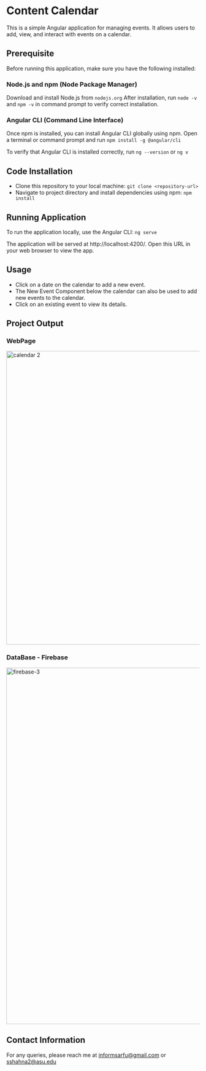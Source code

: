 # Content Calendar

This is a simple Angular application for managing events. It allows users to add, view, and interact with events on a calendar.

## Prerequisite
Before running this application, make sure you have the following installed:

### Node.js and npm (Node Package Manager) 

Download and install Node.js from `nodejs.org`
After installation, run `node -v` and `npm -v` in command prompt to verify correct installation.

### Angular CLI (Command Line Interface)

Once npm is installed, you can install Angular CLI globally using npm. Open a terminal or command prompt and run `npm install -g @angular/cli`

To verify that Angular CLI is installed correctly, run `ng --version` or `ng v`

## Code Installation

- Clone this repository to your local machine: `git clone <repository-url>`
- Navigate to project directory and install dependencies using npm: `npm install`

## Running Application

To run the application locally, use the Angular CLI: `ng serve`

The application will be served at http://localhost:4200/. Open this URL in your web browser to view the app.

## Usage

- Click on a date on the calendar to add a new event.
- The New Event Component below the calendar can also be used to add new events to the calendar.
- Click on an existing event to view its details.

## Project Output

### WebPage
<img width="765" alt="calendar 2" src="https://github.com/informsarfu/Content_Calendar/assets/78136256/1d1aab57-1967-4022-9c47-c29d414bd86d">

### DataBase - Firebase
<img width="928" alt="firebase-3" src="https://github.com/informsarfu/Content_Calendar/assets/78136256/e20088ab-8208-482f-a70e-e987ceb2fa10">

## Contact Information

For any queries, please reach me at informsarfu@gmail.com or sshahna2@asu.edu
